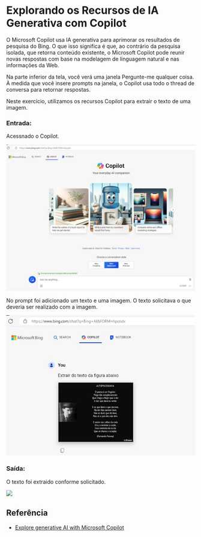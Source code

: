 # Explorando os Recursos de IA Generativa com Copilot 

O Microsoft Copilot usa IA generativa para aprimorar os resultados de pesquisa do Bing. O que isso significa é que, ao contrário da pesquisa isolada, que retorna conteúdo existente, o Microsoft Copilot pode reunir novas respostas com base na modelagem de linguagem natural e nas informações da Web.

Na parte inferior da tela, você verá uma janela Pergunte-me qualquer coisa. À medida que você insere prompts na janela, o Copilot usa todo o thread de conversa para retornar respostas. 

Neste exercício, utilizamos os recursos Copilot para extrair o texto de uma imagem.


### Entrada:

Acessnado o Copilot.

<img src="/LAB05 - Trabalhando com IA Generativa/inputs/01 - Copilot.jpg" /> 

No prompt foi adicionado um texto e uma imagem. O texto solicitava o que deveria ser realizado com a imagem.

<img src="/LAB05 - Trabalhando com IA Generativa/inputs/02 - Copilot.jpg" /> 

### Saída:

O texto foi extraido conforme solicitado.

<img src="/LAB05 - Trabalhando com IA Generativa/inputs/03 - Copilot.jpg" /> 

## Referência

 - [Explore generative AI with Microsoft Copilot](https://microsoftlearning.github.io/mslearn-ai-fundamentals/Instructions/Labs/12-generative-ai.html)